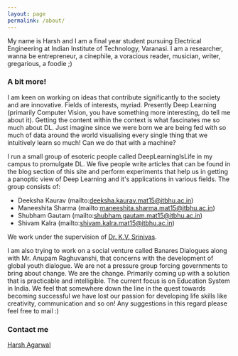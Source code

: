 ```yaml
---
layout: page
permalink: /about/
---
```


My name is Harsh and I am a final year student pursuing Electrical Engineering at Indian Institute of Technology, Varanasi. I am a researcher, wanna be entrepreneur, a cinephile, a voracious reader, musician, writer, gregarious, a foodie ;) 

### A bit more! 

I am keen on working on ideas that contribute significantly to the society and are innovative. Fields of interests, myriad. Presently Deep Learning (primarily Computer Vision, you have something more interesting, do tell me about it). Getting the content within the context is what fascinates me so much about DL. Just imagine since we were born we are being fed with so much of data around the world visualising every single thing that we intuitively learn so much! Can we do that with a machine?

I run a small group of esoteric people called DeepLearningIsLife in my campus to promulgate DL. We five people write articles that can be found in the blog section of this site and perform experiments that help us in getting a panoptic view of Deep Learning and it's applications in various fields. The group consists of: 

- Deeksha Kaurav (mailto:deeksha.kaurav.mat15@itbhu.ac.in)
- Maneeshita Sharma (mailto:maneeshita.sharma.mat15@itbhu.ac.in)
- Shubham Gautam (mailto:shubham.gautam.mat15@itbhu.ac.in) 
- Shivam Kalra (mailto:shivam.kalra.mat15@itbhu.ac.in)

We work under the supervision of [Dr. K.V. Srinivas](https://sites.google.com/site/kvsrinivas/). 

I am also trying to work on a social venture called Banares Dialogues along with Mr. Anupam Raghuvanshi, that concerns with the development of global youth dialogue. We are not a pressure group forcing governments to bring about change. We are the change. Primarily coming up with a solution that is practicable and intelligible. The current focus is on Education System in India. We feel that somewhere down the line in the quest towards becoming successful we have lost our passion for developing life skills like creativity, communication and so on! Any suggestions in this regard please feel free to mail :)

### Contact me

[Harsh Agarwal](mailto:harsh.agarwal.eee14@itbhu.ac.in) 
